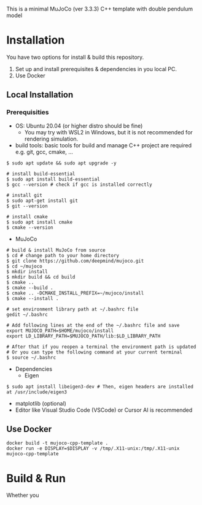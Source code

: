 This is a minimal MuJoCo (ver 3.3.3) C++ template with double pendulum model

# Installation
You have two options for install & build this repository.
1. Set up and install prerequisites & dependencies in you local PC.
2. Use Docker

## Local Installation
### Prerequisities
- OS: Ubuntu 20.04 (or higher distro should be fine)
  - You may try with WSL2 in Windows, but it is not recommended for rendering simulation.
- build tools: basic tools for build and manage C++ project are required e.g. git, gcc, cmake, ...
```
$ sudo apt update && sudo apt upgrade -y

# install build-essential
$ sudo apt install build-essential
$ gcc --version # check if gcc is installed correctly

# install git
$ sudo apt-get install git
$ git --version

# install cmake 
$ sudo apt install cmake
$ cmake --version
```
- MuJoCo
```
# build & install MuJoCo from source
$ cd # change path to your home directory
$ git clone https://github.com/deepmind/mujoco.git
$ cd ~/mujoco
$ mkdir install
$ mkdir build && cd build
$ cmake ..
$ cmake --build .
$ cmake .. -DCMAKE_INSTALL_PREFIX=~/mujoco/install
$ cmake --install .

# set environment library path at ~/.bashrc file
gedit ~/.bashrc

# Add following lines at the end of the ~/.bashrc file and save
export MUJOCO_PATH=$HOME/mujoco/install
export LD_LIBRARY_PATH=$MUJOCO_PATH/lib:$LD_LIBRARY_PATH

# After that if you reopen a terminal the environment path is updated
# Or you can type the following command at your current terminal
$ source ~/.bashrc
```

- Dependencies
  - Eigen
```
$ sudo apt install libeigen3-dev # Then, eigen headers are installed at /usr/include/eigen3
```
  - matplotlib (optional)
- Editor like Visual Studio Code (VSCode) or Cursor AI is recommended

## Use Docker
```
docker build -t mujoco-cpp-template .
docker run -e DISPLAY=$DISPLAY -v /tmp/.X11-unix:/tmp/.X11-unix mujoco-cpp-template
```

# Build & Run
Whether you 
